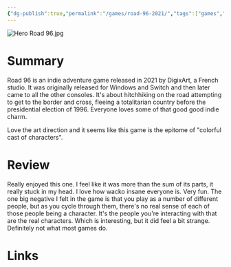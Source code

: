 ```yaml
---
{"dg-publish":true,"permalink":"/games/road-96-2021/","tags":["games","LP"],"created":"2023-12-08","updated":"2025-06-03"}
---
```



![Hero Road 96.jpg](/img/user/Attachments/Hero%20Road%2096.jpg)

# Summary

Road 96 is an indie adventure game released in 2021 by DigixArt, a French studio. It was originally released for Windows and Switch and then later came to all the other consoles. It's about hitchhiking on the road attempting to get to the border and cross, fleeing a totalitarian country before the presidential election of 1996. Everyone loves some of that good good indie charm.

Love the art direction and it seems like this game is the epitome of "colorful cast of characters".

# Review

Really enjoyed this one. I feel like it was more than the sum of its parts, it really stuck in my head. I love how wacko insane everyone is. Very fun. The one big negative I felt in the game is that you play as a number of different people, but as you cycle through them, there's no real sense of each of those people being a character. It's the people you're interacting with that are the real characters. Which is interesting, but it did feel a bit strange. Definitely not what most games do.

# Links
